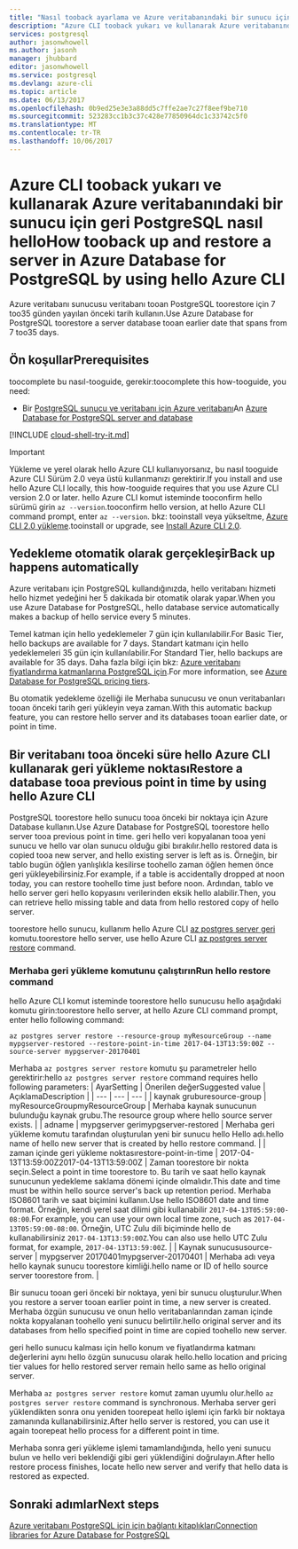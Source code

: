 ```yaml
---
title: "Nasıl tooback ayarlama ve Azure veritabanındaki bir sunucu için PostgreSQL geri | Microsoft Docs"
description: "Azure CLI tooback yukarı ve kullanarak Azure veritabanındaki bir sunucu için geri PostgreSQL nasıl hello öğrenin."
services: postgresql
author: jasonwhowell
ms.author: jasonh
manager: jhubbard
editor: jasonwhowell
ms.service: postgresql
ms.devlang: azure-cli
ms.topic: article
ms.date: 06/13/2017
ms.openlocfilehash: 0b9ed25e3e3a88dd5c7ffe2ae7c27f8eef9be710
ms.sourcegitcommit: 523283cc1b3c37c428e77850964dc1c33742c5f0
ms.translationtype: MT
ms.contentlocale: tr-TR
ms.lasthandoff: 10/06/2017
---
```

# <a name="how-tooback-up-and-restore-a-server-in-azure-database-for-postgresql-by-using-hello-azure-cli"></a><span data-ttu-id="3b102-103">Azure CLI tooback yukarı ve kullanarak Azure veritabanındaki bir sunucu için geri PostgreSQL nasıl hello</span><span class="sxs-lookup"><span data-stu-id="3b102-103">How tooback up and restore a server in Azure Database for PostgreSQL by using hello Azure CLI</span></span>

<span data-ttu-id="3b102-104">Azure veritabanı sunucusu veritabanı tooan PostgreSQL toorestore için 7 too35 günden yayılan önceki tarih kullanın.</span><span class="sxs-lookup"><span data-stu-id="3b102-104">Use Azure Database for PostgreSQL toorestore a server database tooan earlier date that spans from 7 too35 days.</span></span>

## <a name="prerequisites"></a><span data-ttu-id="3b102-105">Ön koşullar</span><span class="sxs-lookup"><span data-stu-id="3b102-105">Prerequisites</span></span>
<span data-ttu-id="3b102-106">toocomplete bu nasıl-tooguide, gerekir:</span><span class="sxs-lookup"><span data-stu-id="3b102-106">toocomplete this how-tooguide, you need:</span></span>
- <span data-ttu-id="3b102-107">Bir [PostgreSQL sunucu ve veritabanı için Azure veritabanı](quickstart-create-server-database-azure-cli.md)</span><span class="sxs-lookup"><span data-stu-id="3b102-107">An [Azure Database for PostgreSQL server and database](quickstart-create-server-database-azure-cli.md)</span></span>

[!INCLUDE [cloud-shell-try-it.md](../../includes/cloud-shell-try-it.md)]

 

> [!IMPORTANT]
> <span data-ttu-id="3b102-108">Yükleme ve yerel olarak hello Azure CLI kullanıyorsanız, bu nasıl tooguide Azure CLI Sürüm 2.0 veya üstü kullanmanızı gerektirir.</span><span class="sxs-lookup"><span data-stu-id="3b102-108">If you install and use hello Azure CLI locally, this how-tooguide requires that you use Azure CLI version 2.0 or later.</span></span> <span data-ttu-id="3b102-109">hello Azure CLI komut isteminde tooconfirm hello sürümü girin `az --version`.</span><span class="sxs-lookup"><span data-stu-id="3b102-109">tooconfirm hello version, at hello Azure CLI command prompt, enter `az --version`.</span></span> <span data-ttu-id="3b102-110">bkz: tooinstall veya yükseltme, [Azure CLI 2.0 yükleme]( /cli/azure/install-azure-cli).</span><span class="sxs-lookup"><span data-stu-id="3b102-110">tooinstall or upgrade, see [Install Azure CLI 2.0]( /cli/azure/install-azure-cli).</span></span>

## <a name="back-up-happens-automatically"></a><span data-ttu-id="3b102-111">Yedekleme otomatik olarak gerçekleşir</span><span class="sxs-lookup"><span data-stu-id="3b102-111">Back up happens automatically</span></span>
<span data-ttu-id="3b102-112">Azure veritabanı için PostgreSQL kullandığınızda, hello veritabanı hizmeti hello hizmet yedeğini her 5 dakikada bir otomatik olarak yapar.</span><span class="sxs-lookup"><span data-stu-id="3b102-112">When you use Azure Database for PostgreSQL, hello database service automatically makes a backup of hello service every 5 minutes.</span></span> 

<span data-ttu-id="3b102-113">Temel katman için hello yedeklemeler 7 gün için kullanılabilir.</span><span class="sxs-lookup"><span data-stu-id="3b102-113">For Basic Tier, hello backups are available for 7 days.</span></span> <span data-ttu-id="3b102-114">Standart katmanı için hello yedeklemeleri 35 gün için kullanılabilir.</span><span class="sxs-lookup"><span data-stu-id="3b102-114">For Standard Tier, hello backups are available for 35 days.</span></span> <span data-ttu-id="3b102-115">Daha fazla bilgi için bkz: [Azure veritabanı fiyatlandırma katmanlarına PostgreSQL için](concepts-service-tiers.md).</span><span class="sxs-lookup"><span data-stu-id="3b102-115">For more information, see [Azure Database for PostgreSQL pricing tiers](concepts-service-tiers.md).</span></span>

<span data-ttu-id="3b102-116">Bu otomatik yedekleme özelliği ile Merhaba sunucusu ve onun veritabanları tooan önceki tarih geri yükleyin veya zaman.</span><span class="sxs-lookup"><span data-stu-id="3b102-116">With this automatic backup feature, you can restore hello server and its databases tooan earlier date, or point in time.</span></span>

## <a name="restore-a-database-tooa-previous-point-in-time-by-using-hello-azure-cli"></a><span data-ttu-id="3b102-117">Bir veritabanı tooa önceki süre hello Azure CLI kullanarak geri yükleme noktası</span><span class="sxs-lookup"><span data-stu-id="3b102-117">Restore a database tooa previous point in time by using hello Azure CLI</span></span>
<span data-ttu-id="3b102-118">PostgreSQL toorestore hello sunucu tooa önceki bir noktaya için Azure Database kullanın.</span><span class="sxs-lookup"><span data-stu-id="3b102-118">Use Azure Database for PostgreSQL toorestore hello server tooa previous point in time.</span></span> <span data-ttu-id="3b102-119">geri hello veri kopyalanan tooa yeni sunucu ve hello var olan sunucu olduğu gibi bırakılır.</span><span class="sxs-lookup"><span data-stu-id="3b102-119">hello restored data is copied tooa new server, and hello existing server is left as is.</span></span> <span data-ttu-id="3b102-120">Örneğin, bir tablo bugün öğlen yanlışlıkla kesilirse toohello zaman öğlen hemen önce geri yükleyebilirsiniz.</span><span class="sxs-lookup"><span data-stu-id="3b102-120">For example, if a table is accidentally dropped at noon today, you can restore toohello time just before noon.</span></span> <span data-ttu-id="3b102-121">Ardından, tablo ve hello server geri hello kopyasını verilerinden eksik hello alabilir.</span><span class="sxs-lookup"><span data-stu-id="3b102-121">Then, you can retrieve hello missing table and data from hello restored copy of hello server.</span></span> 

<span data-ttu-id="3b102-122">toorestore hello sunucu, kullanım hello Azure CLI [az postgres server geri](/cli/azure/postgres/server#restore) komutu.</span><span class="sxs-lookup"><span data-stu-id="3b102-122">toorestore hello server, use hello Azure CLI [az postgres server restore](/cli/azure/postgres/server#restore) command.</span></span>

### <a name="run-hello-restore-command"></a><span data-ttu-id="3b102-123">Merhaba geri yükleme komutunu çalıştırın</span><span class="sxs-lookup"><span data-stu-id="3b102-123">Run hello restore command</span></span>

<span data-ttu-id="3b102-124">hello Azure CLI komut isteminde toorestore hello sunucusu hello aşağıdaki komutu girin:</span><span class="sxs-lookup"><span data-stu-id="3b102-124">toorestore hello server, at hello Azure CLI command prompt, enter hello following command:</span></span>

```azurecli-interactive
az postgres server restore --resource-group myResourceGroup --name mypgserver-restored --restore-point-in-time 2017-04-13T13:59:00Z --source-server mypgserver-20170401
```

<span data-ttu-id="3b102-125">Merhaba `az postgres server restore` komutu şu parametreler hello gerektirir:</span><span class="sxs-lookup"><span data-stu-id="3b102-125">hello `az postgres server restore` command requires hello following parameters:</span></span>
| <span data-ttu-id="3b102-126">Ayar</span><span class="sxs-lookup"><span data-stu-id="3b102-126">Setting</span></span> | <span data-ttu-id="3b102-127">Önerilen değer</span><span class="sxs-lookup"><span data-stu-id="3b102-127">Suggested value</span></span> | <span data-ttu-id="3b102-128">Açıklama</span><span class="sxs-lookup"><span data-stu-id="3b102-128">Description</span></span>  |
| --- | --- | --- |
| <span data-ttu-id="3b102-129">kaynak grubu</span><span class="sxs-lookup"><span data-stu-id="3b102-129">resource-group</span></span> |  <span data-ttu-id="3b102-130">myResourceGroup</span><span class="sxs-lookup"><span data-stu-id="3b102-130">myResourceGroup</span></span> |  <span data-ttu-id="3b102-131">Merhaba kaynak sunucunun bulunduğu kaynak grubu.</span><span class="sxs-lookup"><span data-stu-id="3b102-131">The resource group where hello source server exists.</span></span>  |
| <span data-ttu-id="3b102-132">ad</span><span class="sxs-lookup"><span data-stu-id="3b102-132">name</span></span> | <span data-ttu-id="3b102-133">mypgserver geri</span><span class="sxs-lookup"><span data-stu-id="3b102-133">mypgserver-restored</span></span> | <span data-ttu-id="3b102-134">Merhaba geri yükleme komutu tarafından oluşturulan yeni bir sunucu hello Hello adı.</span><span class="sxs-lookup"><span data-stu-id="3b102-134">hello name of hello new server that is created by hello restore command.</span></span> |
| <span data-ttu-id="3b102-135">zaman içinde geri yükleme noktası</span><span class="sxs-lookup"><span data-stu-id="3b102-135">restore-point-in-time</span></span> | <span data-ttu-id="3b102-136">2017-04-13T13:59:00Z</span><span class="sxs-lookup"><span data-stu-id="3b102-136">2017-04-13T13:59:00Z</span></span> | <span data-ttu-id="3b102-137">Zaman toorestore bir nokta seçin.</span><span class="sxs-lookup"><span data-stu-id="3b102-137">Select a point in time toorestore to.</span></span> <span data-ttu-id="3b102-138">Bu tarih ve saat hello kaynak sunucunun yedekleme saklama dönemi içinde olmalıdır.</span><span class="sxs-lookup"><span data-stu-id="3b102-138">This date and time must be within hello source server's back up retention period.</span></span> <span data-ttu-id="3b102-139">Merhaba ISO8601 tarih ve saat biçimini kullanın.</span><span class="sxs-lookup"><span data-stu-id="3b102-139">Use hello ISO8601 date and time format.</span></span> <span data-ttu-id="3b102-140">Örneğin, kendi yerel saat dilimi gibi kullanabilir `2017-04-13T05:59:00-08:00`.</span><span class="sxs-lookup"><span data-stu-id="3b102-140">For example, you can use your own local time zone, such as `2017-04-13T05:59:00-08:00`.</span></span> <span data-ttu-id="3b102-141">Örneğin, UTC Zulu dili biçiminde hello de kullanabilirsiniz `2017-04-13T13:59:00Z`.</span><span class="sxs-lookup"><span data-stu-id="3b102-141">You can also use hello UTC Zulu format, for example, `2017-04-13T13:59:00Z`.</span></span> |
| <span data-ttu-id="3b102-142">Kaynak sunucusu</span><span class="sxs-lookup"><span data-stu-id="3b102-142">source-server</span></span> | <span data-ttu-id="3b102-143">mypgserver 20170401</span><span class="sxs-lookup"><span data-stu-id="3b102-143">mypgserver-20170401</span></span> | <span data-ttu-id="3b102-144">Merhaba adı veya hello kaynak sunucu toorestore kimliği.</span><span class="sxs-lookup"><span data-stu-id="3b102-144">hello name or ID of hello source server toorestore from.</span></span> |

<span data-ttu-id="3b102-145">Bir sunucu tooan geri önceki bir noktaya, yeni bir sunucu oluşturulur.</span><span class="sxs-lookup"><span data-stu-id="3b102-145">When you restore a server tooan earlier point in time, a new server is created.</span></span> <span data-ttu-id="3b102-146">Merhaba özgün sunucusu ve onun hello veritabanlarından zaman içinde nokta kopyalanan toohello yeni sunucu belirtilir.</span><span class="sxs-lookup"><span data-stu-id="3b102-146">hello original server and its databases from hello specified point in time are copied toohello new server.</span></span>

<span data-ttu-id="3b102-147">geri hello sunucu kalması için hello konum ve fiyatlandırma katmanı değerlerini aynı hello özgün sunucusu olarak hello.</span><span class="sxs-lookup"><span data-stu-id="3b102-147">hello location and pricing tier values for hello restored server remain hello same as hello original server.</span></span> 

<span data-ttu-id="3b102-148">Merhaba `az postgres server restore` komut zaman uyumlu olur.</span><span class="sxs-lookup"><span data-stu-id="3b102-148">hello `az postgres server restore` command is synchronous.</span></span> <span data-ttu-id="3b102-149">Merhaba server geri yüklendikten sonra onu yeniden toorepeat hello işlemi için farklı bir noktaya zamanında kullanabilirsiniz.</span><span class="sxs-lookup"><span data-stu-id="3b102-149">After hello server is restored, you can use it again toorepeat hello process for a different point in time.</span></span> 

<span data-ttu-id="3b102-150">Merhaba sonra geri yükleme işlemi tamamlandığında, hello yeni sunucu bulun ve hello veri beklendiği gibi geri yüklendiğini doğrulayın.</span><span class="sxs-lookup"><span data-stu-id="3b102-150">After hello restore process finishes, locate hello new server and verify that hello data is restored as expected.</span></span>

## <a name="next-steps"></a><span data-ttu-id="3b102-151">Sonraki adımlar</span><span class="sxs-lookup"><span data-stu-id="3b102-151">Next steps</span></span>
[<span data-ttu-id="3b102-152">Azure veritabanı PostgreSQL için için bağlantı kitaplıkları</span><span class="sxs-lookup"><span data-stu-id="3b102-152">Connection libraries for Azure Database for PostgreSQL</span></span>](concepts-connection-libraries.md)
